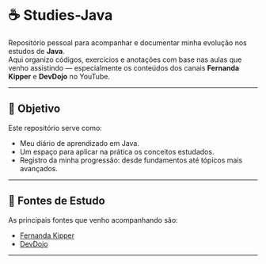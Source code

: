 # ☕ Studies-Java

Repositório pessoal para acompanhar e documentar minha evolução nos estudos de **Java**.  
Aqui organizo códigos, exercícios e anotações com base nas aulas que venho assistindo — especialmente os conteúdos dos canais **Fernanda Kipper** e **DevDojo** no YouTube.

---

## 🎯 Objetivo

Este repositório serve como:

- Meu diário de aprendizado em Java.
- Um espaço para aplicar na prática os conceitos estudados.
- Registro da minha progressão: desde fundamentos até tópicos mais avançados.

---

## 🧠 Fontes de Estudo

As principais fontes que venho acompanhando são:

- [Fernanda Kipper](https://www.youtube.com/c/FernandaKipper) 
- [DevDojo]([https://www.youtube.com/c/marciosouza](https://www.youtube.com/@DevDojoBrasil)) 

---
